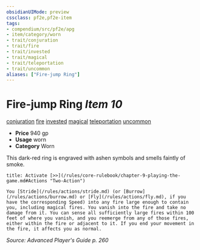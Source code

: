 ```yaml
---
obsidianUIMode: preview
cssclass: pf2e,pf2e-item
tags:
- compendium/src/pf2e/apg
- item/category/worn
- trait/conjuration
- trait/fire
- trait/invested
- trait/magical
- trait/teleportation
- trait/uncommon
aliases: ["Fire-jump Ring"]
---
```

# Fire-jump Ring *Item 10*  
[conjuration](/rules/traits/conjuration.md)  [fire](/rules/traits/fire.md)  [invested](/rules/traits/invested.md)  [magical](/rules/traits/magical.md)  [teleportation](/rules/traits/teleportation.md)  [uncommon](/rules/traits/uncommon.md)  

- **Price** 940 gp
- **Usage** worn
- **Category** Worn

This dark-red ring is engraved with ashen symbols and smells faintly of smoke.

```ad-embed-ability
title: Activate [>>](/rules/core-rulebook/chapter-9-playing-the-game.md#Actions "Two-Action")

You [Stride](/rules/actions/stride.md) (or [Burrow](/rules/actions/burrow.md) or [Fly](/rules/actions/fly.md), if you have the corresponding Speed) into any fire large enough to contain you, including magical fires. You vanish into the fire and take no damage from it. You can sense all sufficiently large fires within 100 feet of where you vanish, and you reemerge from any of those fires, either within the fire or adjacent to it. If you end your movement in the fire, it affects you as normal.
```

*Source: Advanced Player's Guide p. 260*